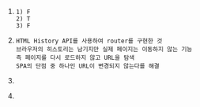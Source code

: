 1. ```
   1) F
   2) T
   3) F
   ```

2. ```
   HTML History API를 사용하여 router를 구현한 것
   브라우저의 히스토리는 남기지만 실제 페이지는 이동하지 않는 기능
   즉 페이지를 다시 로드하지 않고 URL을 탐색
   SPA의 단점 중 하나인 URL이 변경되지 않는다를 해결
   ```

3. ```
   ```

4. 